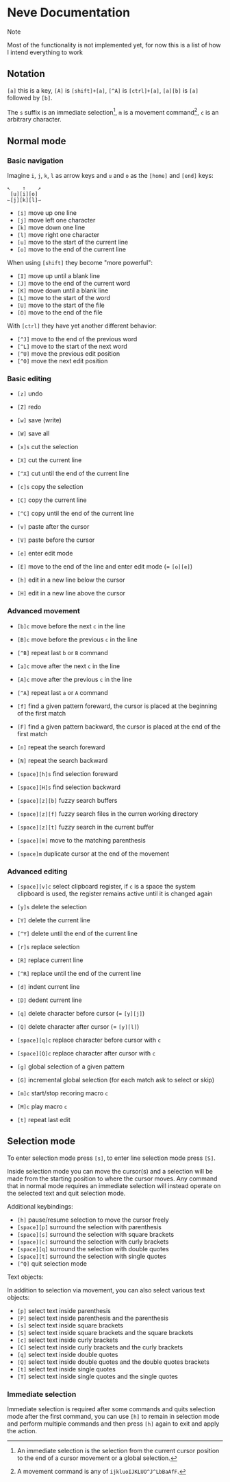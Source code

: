 # Neve Documentation

> [!note]
> Most of the functionality is not implemented yet, for now this is a list of
> how I intend everything to work

## Notation

`[a]` this is a key, `[A]` is `[shift]+[a]`, `[^A]` is `[ctrl]+[a]`, `[a][b]` is
`[a]` followed by `[b]`.

The `s` suffix is an immediate selection[^1], `m` is a movement command[^2], `c`
is an arbitrary character.

[^1]: An immediate selection is the selection from the current cursor position
to the end of a cursor movement or a global selection.

<!-- TODO: update when all commands are figured out -->
[^2]: A movement command is any of `ijkluoIJKLUO^J^LbBaAfF`.

## Normal mode

### Basic navigation

Imagine `i`, `j`, `k`, `l` as arrow keys and `u` and `o` as the `[home]` and
`[end]` keys:

```
↖    ↑    ↗
 [u][i][o]
←[j][k][l]→
```

- `[i]` move up one line
- `[j]` move left one character
- `[k]` move down one line
- `[l]` move right one character
- `[u]` move to the start of the current line
- `[o]` move to the end of the current line

When using `[shift]` they become "more powerful":

- `[I]` move up until a blank line
- `[J]` move to the end of the current word
- `[K]` move down until a blank line
- `[L]` move to the start of the word
- `[U]` move to the start of the file
- `[O]` move to the end of the file

With `[ctrl]` they have yet another different behavior:

- `[^J]` move to the end of the previous word
- `[^L]` move to the start of the next word
- `[^U]` move the previous edit position
- `[^O]` move the next edit position

### Basic editing

- `[z]` undo
- `[Z]` redo

- `[w]` save (write)
- `[W]` save all

- `[x]s` cut the selection
- `[X]` cut the current line
- `[^X]` cut until the end of the current line
- `[c]s` copy the selection
- `[C]` copy the current line
- `[^C]` copy until the end of the current line
- `[v]` paste after the cursor
- `[V]` paste before the cursor

- `[e]` enter edit mode
- `[E]` move to the end of the line and enter edit mode (= `[o][e]`)
- `[h]` edit in a new line below the cursor
- `[H]` edit in a new line above the cursor

### Advanced movement

- `[b]c` move before the next `c` in the line
- `[B]c` move before the previous `c` in the line
- `[^B]` repeat last `b` or `B` command
- `[a]c` move after the next `c` in the line
- `[A]c` move after the previous `c` in the line
- `[^A]` repeat last `a` or `A` command

- `[f]` find a given pattern foreward, the cursor is placed at the beginning of
  the first match
- `[F]` find a given pattern backward, the cursor is placed at the end of the
  first match
- `[n]` repeat the search foreward
- `[N]` repeat the search backward
- `[space][h]s` find selection foreward
- `[space][H]s` find selection backward

- `[space][z][b]` fuzzy search buffers
- `[space][z][f]` fuzzy search files in the curren working directory
- `[space][z][t]` fuzzy search in the current buffer

- `[space][m]` move to the matching parenthesis

- `[space]m` duplicate cursor at the end of the movement

### Advanced editing

- `[space][v]c` select clipboard register, if `c` is a space the system
  clipboard is used, the register remains active until it is changed again

- `[y]s` delete the selection
- `[Y]` delete the current line
- `[^Y]` delete until the end of the current line
- `[r]s` replace selection
- `[R]` replace current line
- `[^R]` replace until the end of the current line
- `[d]` indent current line
- `[D]` dedent current line

- `[q]` delete character before cursor (= `[y][j]`)
- `[Q]` delete character after cursor (= `[y][l]`)
- `[space][q]c` replace character before cursor with `c`
- `[space][Q]c` replace character after cursor with `c`

- `[g]` global selection of a given pattern
- `[G]` incremental global selection (for each match ask to select or skip)

- `[m]c` start/stop recoring macro `c`
- `[M]c` play macro `c`

- `[t]` repeat last edit

## Selection mode

To enter selection mode press `[s]`, to enter line selection mode press `[S]`.

Inside selection mode you can move the cursor(s) and a selection will be made
from the starting position to where the cursor moves. Any command that in normal
mode requires an immediate selection will instead operate on the selected text
and quit selection mode.

Additional keybindings:

- `[h]` pause/resume selection to move the cursor freely
- `[space][p]` surround the selection with parenthesis
- `[space][s]` surround the selection with square brackets
- `[space][c]` surround the selection with curly brackets
- `[space][q]` surround the selection with double quotes
- `[space][t]` surround the selection with single quotes
- `[^Q]` quit selection mode

Text objects:

In addition to selection via movement, you can also select various text objects:

- `[p]` select text inside parenthesis
- `[P]` select text inside parenthesis and the parenthesis
- `[s]` select text inside square brackets
- `[S]` select text inside square brackets and the square brackets
- `[c]` select text inside curly brackets
- `[C]` select text inside curly brackets and the curly brackets
- `[q]` select text inside double quotes
- `[Q]` select text inside double quotes and the double quotes brackets
- `[t]` select text inside single quotes
- `[T]` select text inside single quotes and the single quotes

### Immediate selection

Immediate selection is required after some commands and quits selection mode
after the first command, you can use `[h]` to remain in selection mode and
perform multiple commands and then press `[h]` again to exit and apply the
action.

